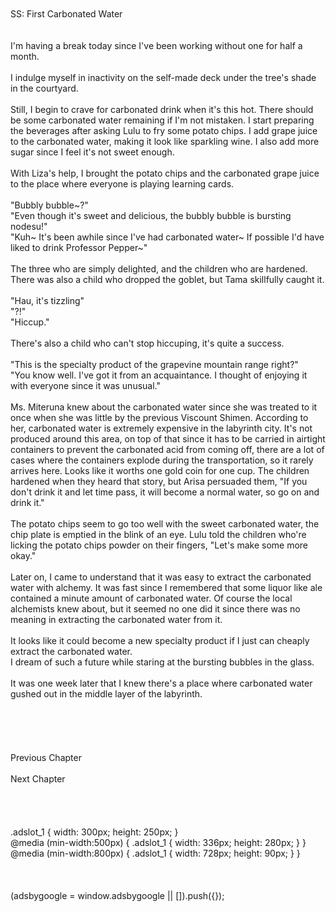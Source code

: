 <br/>
<br/>
SS: First Carbonated Water<br/>
<br/>
 <br/>
I'm having a break today since I've been working without one for half a month.<br/>
<br/>
I indulge myself in inactivity on the self-made deck under the tree's shade in the courtyard.<br/>
<br/>
Still, I begin to crave for carbonated drink when it's this hot. There should be some carbonated water remaining if I'm not mistaken. I start preparing the beverages after asking Lulu to fry some potato chips. I add grape juice to the carbonated water, making it look like sparkling wine. I also add more sugar since I feel it's not sweet enough.<br/>
<br/>
With Liza's help, I brought the potato chips and the carbonated grape juice to the place where everyone is playing learning cards.<br/>
<br/>
"Bubbly bubble~?"<br/>
"Even though it's sweet and delicious, the bubbly bubble is bursting nodesu!"<br/>
"Kuh~ It's been awhile since I've had carbonated water~ If possible I'd have liked to drink Professor Pepper~"<br/>
<br/>
The three who are simply delighted, and the children who are hardened. There was also a child who dropped the goblet, but Tama skillfully caught it.<br/>
<br/>
"Hau, it's tizzling"<br/>
"?!"<br/>
"Hiccup."<br/>
<br/>
There's also a child who can't stop hiccuping, it's quite a success.<br/>
<br/>
"This is the specialty product of the grapevine mountain range right?"<br/>
"You know well. I've got it from an acquaintance. I thought of enjoying it with everyone since it was unusual."<br/>
<br/>
Ms. Miteruna knew about the carbonated water since she was treated to it once when she was little by the previous Viscount Shimen. According to her, carbonated water is extremely expensive in the labyrinth city. It's not produced around this area, on top of that since it has to be carried in airtight containers to prevent the carbonated acid from coming off, there are a lot of cases where the containers explode during the transportation, so it rarely arrives here. Looks like it worths one gold coin for one cup. The children hardened when they heard that story, but Arisa persuaded them, "If you don't drink it and let time pass, it will become a normal water, so go on and drink it."<br/>
<br/>
The potato chips seem to go too well with the sweet carbonated water, the chip plate is emptied in the blink of an eye. Lulu told the children who're licking the potato chips powder on their fingers, "Let's make some more okay."<br/>
<br/>
Later on, I came to understand that it was easy to extract the carbonated water with alchemy. It was fast since I remembered that some liquor like ale contained a minute amount of carbonated water. Of course the local alchemists knew about, but it seemed no one did it since there was no meaning in extracting the carbonated water from it.<br/>
<br/>
It looks like it could become a new specialty product if I just can cheaply extract the carbonated water.<br/>
I dream of such a future while staring at the bursting bubbles in the glass.<br/>
<br/>
It was one week later that I knew there's a place where carbonated water gushed out in the middle layer of the labyrinth.<br/>
<br/>
<br/>
<br/>
<br/>
<br/>
Previous Chapter<br/>
<br/>
Next Chapter <br/>
<br/>
<br/>
<br/>
<br/>
.adslot_1 { width: 300px; height: 250px; }<br/>
@media (min-width:500px) { .adslot_1 { width: 336px; height: 280px; } }<br/>
@media (min-width:800px) { .adslot_1 { width: 728px; height: 90px; } }<br/>
<br/>
<br/>
<br/>
(adsbygoogle = window.adsbygoogle || []).push({});<br/>
<br/>
<br/>
<br/>
<br/>
